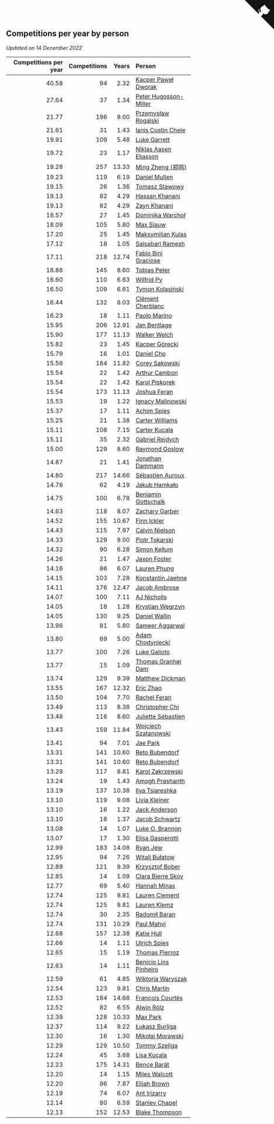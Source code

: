 ## Competitions per year by person

*Updated on 14 December 2022*

| Competitions per year | Competitions | Years | Person |
| ---: | ---: | ---: | :--- |
| 40.58 | 94 | 2.32 | [Kacper Paweł Dworak](https://www.worldcubeassociation.org/persons/2020DWOR01) |
| 27.64 | 37 | 1.34 | [Peter Hugosson-Miller](https://www.worldcubeassociation.org/persons/2021HUGO01) |
| 21.77 | 196 | 9.00 | [Przemysław Rogalski](https://www.worldcubeassociation.org/persons/2013ROGA02) |
| 21.61 | 31 | 1.43 | [Ianis Costin Chele](https://www.worldcubeassociation.org/persons/2021CHEL01) |
| 19.91 | 109 | 5.48 | [Luke Garrett](https://www.worldcubeassociation.org/persons/2017GARR05) |
| 19.72 | 23 | 1.17 | [Niklas Aasen Eliasson](https://www.worldcubeassociation.org/persons/2021ELIA01) |
| 19.28 | 257 | 13.33 | [Ming Zheng (郑鸣)](https://www.worldcubeassociation.org/persons/2009ZHEN11) |
| 19.23 | 119 | 6.19 | [Daniel Mullen](https://www.worldcubeassociation.org/persons/2016MULL04) |
| 19.15 | 26 | 1.36 | [Tomasz Stawowy](https://www.worldcubeassociation.org/persons/2021STAW01) |
| 19.13 | 82 | 4.29 | [Hassan Khanani](https://www.worldcubeassociation.org/persons/2018KHAN26) |
| 19.13 | 82 | 4.29 | [Zayn Khanani](https://www.worldcubeassociation.org/persons/2018KHAN28) |
| 18.57 | 27 | 1.45 | [Dominika Warchoł](https://www.worldcubeassociation.org/persons/2021WARC01) |
| 18.09 | 105 | 5.80 | [Max Siauw](https://www.worldcubeassociation.org/persons/2017SIAU02) |
| 17.20 | 25 | 1.45 | [Maksymilian Kulas](https://www.worldcubeassociation.org/persons/2021KULA02) |
| 17.12 | 18 | 1.05 | [Saisabari Ramesh](https://www.worldcubeassociation.org/persons/2021RAME01) |
| 17.11 | 218 | 12.74 | [Fabio Bini Graciose](https://www.worldcubeassociation.org/persons/2010GRAC02) |
| 16.86 | 145 | 8.60 | [Tobias Peter](https://www.worldcubeassociation.org/persons/2014PETE03) |
| 16.60 | 110 | 6.63 | [Wilfrid Py](https://www.worldcubeassociation.org/persons/2016PYWI01) |
| 16.50 | 109 | 6.61 | [Tymon Kolasiński](https://www.worldcubeassociation.org/persons/2016KOLA02) |
| 16.44 | 132 | 8.03 | [Clément Cherblanc](https://www.worldcubeassociation.org/persons/2014CHER05) |
| 16.23 | 18 | 1.11 | [Paolo Marino](https://www.worldcubeassociation.org/persons/2021MARI04) |
| 15.95 | 206 | 12.91 | [Jan Bentlage](https://www.worldcubeassociation.org/persons/2010BENT01) |
| 15.90 | 177 | 11.13 | [Walker Welch](https://www.worldcubeassociation.org/persons/2011WELC01) |
| 15.82 | 23 | 1.45 | [Kacper Górecki](https://www.worldcubeassociation.org/persons/2021GORE01) |
| 15.79 | 16 | 1.01 | [Daniel Cho](https://www.worldcubeassociation.org/persons/2021CHOD01) |
| 15.56 | 184 | 11.82 | [Corey Sakowski](https://www.worldcubeassociation.org/persons/2011SAKO01) |
| 15.54 | 22 | 1.42 | [Arthur Cambon](https://www.worldcubeassociation.org/persons/2021CAMB01) |
| 15.54 | 22 | 1.42 | [Karol Piskorek](https://www.worldcubeassociation.org/persons/2021PISK01) |
| 15.54 | 173 | 11.13 | [Joshua Feran](https://www.worldcubeassociation.org/persons/2011FERA01) |
| 15.53 | 19 | 1.22 | [Ignacy Malinowski](https://www.worldcubeassociation.org/persons/2021MALI02) |
| 15.37 | 17 | 1.11 | [Achim Spies](https://www.worldcubeassociation.org/persons/2021SPIE01) |
| 15.25 | 21 | 1.38 | [Carter Williams](https://www.worldcubeassociation.org/persons/2021WILL06) |
| 15.11 | 108 | 7.15 | [Carter Kucala](https://www.worldcubeassociation.org/persons/2015KUCA01) |
| 15.11 | 35 | 2.32 | [Gabriel Rejdych](https://www.worldcubeassociation.org/persons/2020REJD01) |
| 15.00 | 129 | 8.60 | [Raymond Goslow](https://www.worldcubeassociation.org/persons/2014GOSL01) |
| 14.87 | 21 | 1.41 | [Jonathan Dammann](https://www.worldcubeassociation.org/persons/2021DAMM01) |
| 14.80 | 217 | 14.66 | [Sébastien Auroux](https://www.worldcubeassociation.org/persons/2008AURO01) |
| 14.78 | 62 | 4.19 | [Jakub Hamkało](https://www.worldcubeassociation.org/persons/2018HAMK01) |
| 14.75 | 100 | 6.78 | [Benjamin Gottschalk](https://www.worldcubeassociation.org/persons/2016GOTT01) |
| 14.63 | 118 | 8.07 | [Zachary Garber](https://www.worldcubeassociation.org/persons/2014GARB01) |
| 14.52 | 155 | 10.67 | [Finn Ickler](https://www.worldcubeassociation.org/persons/2012ICKL01) |
| 14.43 | 115 | 7.97 | [Calvin Nielson](https://www.worldcubeassociation.org/persons/2014NIEL03) |
| 14.33 | 129 | 9.00 | [Piotr Tokarski](https://www.worldcubeassociation.org/persons/2013TOKA01) |
| 14.32 | 90 | 6.28 | [Simon Kellum](https://www.worldcubeassociation.org/persons/2016KELL12) |
| 14.26 | 21 | 1.47 | [Jaxon Foster](https://www.worldcubeassociation.org/persons/2021FOST01) |
| 14.16 | 86 | 6.07 | [Lauren Phung](https://www.worldcubeassociation.org/persons/2016PHUN02) |
| 14.15 | 103 | 7.28 | [Konstantin Jaehne](https://www.worldcubeassociation.org/persons/2015JAEH01) |
| 14.11 | 176 | 12.47 | [Jacob Ambrose](https://www.worldcubeassociation.org/persons/2010AMBR01) |
| 14.07 | 100 | 7.11 | [AJ Nicholls](https://www.worldcubeassociation.org/persons/2015NICH04) |
| 14.05 | 18 | 1.28 | [Krystian Węgrzyn](https://www.worldcubeassociation.org/persons/2021WEGR01) |
| 14.05 | 130 | 9.25 | [Daniel Wallin](https://www.worldcubeassociation.org/persons/2013WALL03) |
| 13.96 | 81 | 5.80 | [Sameer Aggarwal](https://www.worldcubeassociation.org/persons/2017AGGA01) |
| 13.80 | 69 | 5.00 | [Adam Chodyniecki](https://www.worldcubeassociation.org/persons/2017CHOD02) |
| 13.77 | 100 | 7.26 | [Luke Galioto](https://www.worldcubeassociation.org/persons/2015GALI02) |
| 13.77 | 15 | 1.09 | [Thomas Granhøj Dam](https://www.worldcubeassociation.org/persons/2021DAMT01) |
| 13.74 | 129 | 9.39 | [Matthew Dickman](https://www.worldcubeassociation.org/persons/2013DICK01) |
| 13.55 | 167 | 12.32 | [Eric Zhao](https://www.worldcubeassociation.org/persons/2010ZHAO19) |
| 13.50 | 104 | 7.70 | [Rachel Feran](https://www.worldcubeassociation.org/persons/2015FERA01) |
| 13.49 | 113 | 8.38 | [Christopher Chi](https://www.worldcubeassociation.org/persons/2014CHIC01) |
| 13.48 | 116 | 8.60 | [Juliette Sébastien](https://www.worldcubeassociation.org/persons/2014SEBA01) |
| 13.43 | 159 | 11.84 | [Wojciech Szatanowski](https://www.worldcubeassociation.org/persons/2011SZAT01) |
| 13.41 | 94 | 7.01 | [Jae Park](https://www.worldcubeassociation.org/persons/2015PARK24) |
| 13.31 | 141 | 10.60 | [Reto Bubendorf](https://www.worldcubeassociation.org/persons/2012BUBE01) |
| 13.31 | 141 | 10.60 | [Reto Bubendorf](https://www.worldcubeassociation.org/persons/2012BUBE01) |
| 13.28 | 117 | 8.81 | [Karol Zakrzewski](https://www.worldcubeassociation.org/persons/2014ZAKR01) |
| 13.24 | 19 | 1.43 | [Amogh Prashanth](https://www.worldcubeassociation.org/persons/2021PRAS01) |
| 13.19 | 137 | 10.38 | [Ilya Tsiareshka](https://www.worldcubeassociation.org/persons/2012TERE01) |
| 13.10 | 119 | 9.08 | [Livia Kleiner](https://www.worldcubeassociation.org/persons/2013KLEI03) |
| 13.10 | 16 | 1.22 | [Jack Anderson](https://www.worldcubeassociation.org/persons/2021ANDE05) |
| 13.10 | 18 | 1.37 | [Jacob Schwartz](https://www.worldcubeassociation.org/persons/2021SCHW01) |
| 13.08 | 14 | 1.07 | [Luke O. Brannon](https://www.worldcubeassociation.org/persons/2021BRAN02) |
| 13.07 | 17 | 1.30 | [Elisa Gasperotti](https://www.worldcubeassociation.org/persons/2021GASP01) |
| 12.99 | 183 | 14.08 | [Ryan Jew](https://www.worldcubeassociation.org/persons/2008JEWR01) |
| 12.95 | 94 | 7.26 | [Witali Bułatow](https://www.worldcubeassociation.org/persons/2015BUAT01) |
| 12.89 | 121 | 9.39 | [Krzysztof Bober](https://www.worldcubeassociation.org/persons/2013BOBE01) |
| 12.85 | 14 | 1.09 | [Clara Bjerre Skov](https://www.worldcubeassociation.org/persons/2021SKOV01) |
| 12.77 | 69 | 5.40 | [Hannah Minas](https://www.worldcubeassociation.org/persons/2017MINA04) |
| 12.74 | 125 | 9.81 | [Lauren Clement](https://www.worldcubeassociation.org/persons/2013KLEM01) |
| 12.74 | 125 | 9.81 | [Lauren Klemz](https://www.worldcubeassociation.org/persons/2013KLEM01) |
| 12.74 | 30 | 2.35 | [Radomił Baran](https://www.worldcubeassociation.org/persons/2020BARA02) |
| 12.74 | 131 | 10.29 | [Paul Mahvi](https://www.worldcubeassociation.org/persons/2012MAHV01) |
| 12.68 | 157 | 12.38 | [Katie Hull](https://www.worldcubeassociation.org/persons/2010HULL01) |
| 12.66 | 14 | 1.11 | [Ulrich Spies](https://www.worldcubeassociation.org/persons/2021SPIE02) |
| 12.65 | 15 | 1.19 | [Thomas Pierroz](https://www.worldcubeassociation.org/persons/2021PIER01) |
| 12.63 | 14 | 1.11 | [Benicio Lins Pinheiro](https://www.worldcubeassociation.org/persons/2021PINH01) |
| 12.59 | 61 | 4.85 | [Wiktoria Waryszak](https://www.worldcubeassociation.org/persons/2018WARY01) |
| 12.54 | 123 | 9.81 | [Chris Martin](https://www.worldcubeassociation.org/persons/2013MART03) |
| 12.53 | 184 | 14.68 | [François Courtès](https://www.worldcubeassociation.org/persons/2008COUR01) |
| 12.52 | 82 | 6.55 | [Alwin Rölz](https://www.worldcubeassociation.org/persons/2016ROLZ01) |
| 12.39 | 128 | 10.33 | [Max Park](https://www.worldcubeassociation.org/persons/2012PARK03) |
| 12.37 | 114 | 9.22 | [Łukasz Burliga](https://www.worldcubeassociation.org/persons/2013BURL01) |
| 12.30 | 16 | 1.30 | [Mikołaj Morawski](https://www.worldcubeassociation.org/persons/2021MORA01) |
| 12.29 | 129 | 10.50 | [Tommy Szeliga](https://www.worldcubeassociation.org/persons/2012SZEL01) |
| 12.24 | 45 | 3.68 | [Lisa Kucala](https://www.worldcubeassociation.org/persons/2019KUCA01) |
| 12.23 | 175 | 14.31 | [Bence Barát](https://www.worldcubeassociation.org/persons/2008BARA01) |
| 12.20 | 14 | 1.15 | [Miles Walcott](https://www.worldcubeassociation.org/persons/2021WALC02) |
| 12.20 | 96 | 7.87 | [Elijah Brown](https://www.worldcubeassociation.org/persons/2015BROW03) |
| 12.19 | 74 | 6.07 | [Ant Irizarry](https://www.worldcubeassociation.org/persons/2016IRIZ02) |
| 12.14 | 80 | 6.59 | [Stanley Chapel](https://www.worldcubeassociation.org/persons/2016CHAP04) |
| 12.13 | 152 | 12.53 | [Blake Thompson](https://www.worldcubeassociation.org/persons/2010THOM03) |


<a href="https://github.com/JustinTimeCuber/wca_statistics" class="github-corner" aria-label="View source on Github"><svg width="80" height="80" viewBox="0 0 250 250" style="fill:#151513; color:#fff; position: absolute; top: 0; border: 0; right: 0;" aria-hidden="true"><path d="M0,0 L115,115 L130,115 L142,142 L250,250 L250,0 Z"></path><path d="M128.3,109.0 C113.8,99.7 119.0,89.6 119.0,89.6 C122.0,82.7 120.5,78.6 120.5,78.6 C119.2,72.0 123.4,76.3 123.4,76.3 C127.3,80.9 125.5,87.3 125.5,87.3 C122.9,97.6 130.6,101.9 134.4,103.2" fill="currentColor" style="transform-origin: 130px 106px;" class="octo-arm"></path><path d="M115.0,115.0 C114.9,115.1 118.7,116.5 119.8,115.4 L133.7,101.6 C136.9,99.2 139.9,98.4 142.2,98.6 C133.8,88.0 127.5,74.4 143.8,58.0 C148.5,53.4 154.0,51.2 159.7,51.0 C160.3,49.4 163.2,43.6 171.4,40.1 C171.4,40.1 176.1,42.5 178.8,56.2 C183.1,58.6 187.2,61.8 190.9,65.4 C194.5,69.0 197.7,73.2 200.1,77.6 C213.8,80.2 216.3,84.9 216.3,84.9 C212.7,93.1 206.9,96.0 205.4,96.6 C205.1,102.4 203.0,107.8 198.3,112.5 C181.9,128.9 168.3,122.5 157.7,114.1 C157.9,116.9 156.7,120.9 152.7,124.9 L141.0,136.5 C139.8,137.7 141.6,141.9 141.8,141.8 Z" fill="currentColor" class="octo-body"></path></svg></a><style>.github-corner:hover .octo-arm{animation:octocat-wave 560ms ease-in-out}@keyframes octocat-wave{0%,100%{transform:rotate(0)}20%,60%{transform:rotate(-25deg)}40%,80%{transform:rotate(10deg)}}@media (max-width:500px){.github-corner:hover .octo-arm{animation:none}.github-corner .octo-arm{animation:octocat-wave 560ms ease-in-out}}</style>
